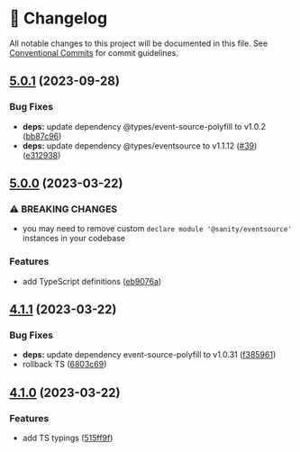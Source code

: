 <!-- markdownlint-disable --><!-- textlint-disable -->

# 📓 Changelog

All notable changes to this project will be documented in this file. See
[Conventional Commits](https://conventionalcommits.org) for commit guidelines.

## [5.0.1](https://github.com/sanity-io/eventsource/compare/v5.0.0...v5.0.1) (2023-09-28)

### Bug Fixes

- **deps:** update dependency @types/event-source-polyfill to v1.0.2 ([bb87c96](https://github.com/sanity-io/eventsource/commit/bb87c961b924783c02d9756dc688b0c061e55a40))
- **deps:** update dependency @types/eventsource to v1.1.12 ([#39](https://github.com/sanity-io/eventsource/issues/39)) ([e312938](https://github.com/sanity-io/eventsource/commit/e3129386ab2a0119f485d9622d6497ca9c2149b4))

## [5.0.0](https://github.com/sanity-io/eventsource/compare/v4.1.1...v5.0.0) (2023-03-22)

### ⚠ BREAKING CHANGES

- you may need to remove custom `declare module '@sanity/eventsource'` instances in your codebase

### Features

- add TypeScript definitions ([eb9076a](https://github.com/sanity-io/eventsource/commit/eb9076acb0fd32c06a384aee54a7d170ecdc98be))

## [4.1.1](https://github.com/sanity-io/eventsource/compare/v4.1.0...v4.1.1) (2023-03-22)

### Bug Fixes

- **deps:** update dependency event-source-polyfill to v1.0.31 ([f385961](https://github.com/sanity-io/eventsource/commit/f385961a3dd8e51a233112664fd9fcdffc94f827))
- rollback TS ([6803c69](https://github.com/sanity-io/eventsource/commit/6803c692b7c47850fc23a47b29416f7d1b70e8c2))

## [4.1.0](https://github.com/sanity-io/eventsource/compare/v4.0.0...v4.1.0) (2023-03-22)

### Features

- add TS typings ([515ff9f](https://github.com/sanity-io/eventsource/commit/515ff9fc81e7059d0080015da5d04fafd8f271ba))
